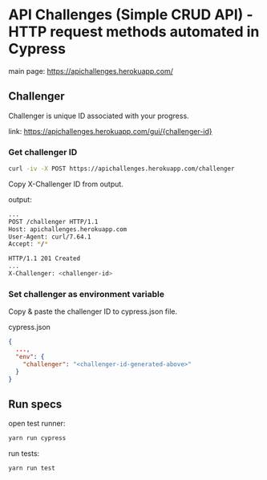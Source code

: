 # API Challenges (Simple CRUD API) - HTTP request methods automated in Cypress

main page: https://apichallenges.herokuapp.com/

## Challenger

Challenger is unique ID associated with your progress.

link: https://apichallenges.herokuapp.com/gui/{challenger-id}

### Get challenger ID

```bash
curl -iv -X POST https://apichallenges.herokuapp.com/challenger
```

Copy X-Challenger ID from output.

output:

```bash
...
POST /challenger HTTP/1.1
Host: apichallenges.herokuapp.com
User-Agent: curl/7.64.1
Accept: */*

HTTP/1.1 201 Created
...
X-Challenger: <challenger-id>
```

### Set challenger as environment variable

Copy & paste the challenger ID to cypress.json file.

cypress.json

```json
{
  ...,
  "env": {
    "challenger": "<challenger-id-generated-above>"
  }
}
```

## Run specs

open test runner:

```bash
yarn run cypress
```

run tests:

```
yarn run test
```




